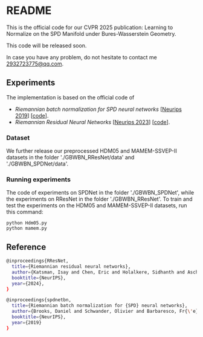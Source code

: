 # README
This is the official code for our CVPR 2025 publication: Learning to Normalize on the SPD Manifold under Bures-Wasserstein Geometry.

This code will be released soon.


In case you have any problem, do not hesitate to contact me 2932723775@qq.com.

## Experiments

The implementation is based on the official code of 
    
- *Riemannian batch normalization for SPD neural networks* [[Neurips 2019](https://papers.nips.cc/paper_files/paper/2019/hash/6e69ebbfad976d4637bb4b39de261bf7-Abstract.html)] [[code](https://papers.nips.cc/paper_files/paper/2019/file/6e69ebbfad976d4637bb4b39de261bf7-Supplemental.zip)].
- *Riemannian Residual Neural Networks* [[Neurips 2023](https://proceedings.neurips.cc/paper_files/paper/2023/hash/c868aa7437dc9b29e674cd2e25689021-Abstract-Conference.html)] [[code](https://github.com/CUAI/Riemannian-Residual-Neural-Networks)].

### Dataset
We further release our preprocessed HDM05 and MAMEM-SSVEP-II datasets in the folder './GBWBN_RResNet/data' and './GBWBN_SPDNet/data'. 

### Running experiments
The code of experiments on SPDNet in the folder './GBWBN_SPDNet', while the experiments on RResNet in the folder './GBWBN_RResNet'.
To train and test the experiments on the HDM05 and MAMEM-SSVEP-II datasets, run this command:

```train and test
python Hdm05.py
python mamem.py
```
## Reference
```bash
@inproceedings{RResNet,
  title={Riemannian residual neural networks},
  author={Katsman, Isay and Chen, Eric and Holalkere, Sidhanth and Asch, Anna and Lou, Aaron and Lim, Ser Nam and De Sa, Christopher M},
  booktitle={NeurIPS},
  year={2024},
}
```

```bash
@inproceedings{spdnetbn,
  title={Riemannian batch normalization for {SPD} neural networks},
  author={Brooks, Daniel and Schwander, Olivier and Barbaresco, Fr{\'e}d{\'e}ric and Schneider, Jean-Yves and Cord, Matthieu},
  booktitle={NeurIPS},
  year={2019}
}
```


